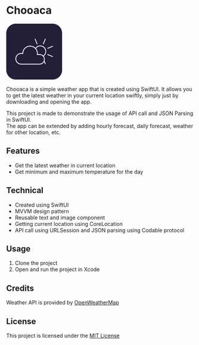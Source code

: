 # Chooaca

<p align="left">
  <img src="https://github.com/jonathanvieri/Chooaca/blob/master/images/applogo.png" width="150" height="150" >
</p>

Chooaca is a simple weather app that is created using SwiftUI. It allows you to get the latest weather in your current location swiftly, simply just by downloading and opening the app.  

This project is made to demonstrate the usage of API call and JSON Parsing in SwiftUI.  
The app can be extended by adding hourly forecast, daily forecast, weather for other location, etc.


## Features
* Get the latest weather in current location
* Get minimum and maximum temperature for the day

## Technical 
* Created using SwiftUI
* MVVM design pattern
* Reusable text and image component
* Getting current location using CoreLocation
* API call using URLSession and JSON parsing using Codable protocol

## Usage
1. Clone the project
2. Open and run the project in Xcode

## Credits
Weather API is provided by [OpenWeatherMap](https://openweathermap.org/api)

## License
This project is licensed under the [MIT License](https://github.com/jonathanvieri/Chooaca/blob/master/LICENSE.txt)
